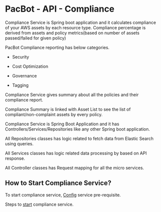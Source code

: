 # PacBot - API - Compliance
Compliance Service is Spring boot application and it calculates compliance of your AWS assets by each resource type. Compliance percentage is derived from assets and policy metrics(based on number of assets passed/failed for given policy)

PacBot Compliance reporting has below categories.

* Security

* Cost Optimization

* Governance

* Tagging

Compliance Service gives summary about all the policies and their compliance report.

Compliance Summary is linked with Asset List to see the list of compliant/non-complaint assets by every policy.


Compliance Service is Spring Boot Application and it has Controllers/Services/Repositories like any other Spring boot application.

All Repositories classes has logic related to fetch data from Elastic Search using queries.

All Services classes has logic related data processing by based on API response.

All Controller classes has Request mapping for all the micro services.

## How to Start Compliance Service?
To start compliance service, [Config](https://github.com/tmobile/pacman/wiki/Micro-Services/_edit#config-service) service pre-requisite.

Steps to [start](https://github.com/tmobile/pacman/wiki/Micro-Services#how-to-start-service) compliance service.
